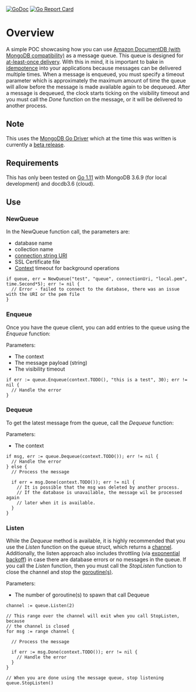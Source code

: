 
[![GoDoc](https://godoc.org/github.com/rnzsgh/documentdb-queue?status.svg)](https://godoc.org/github.com/rnzsgh/documentdb-queue) [![Go Report Card](https://goreportcard.com/badge/github.com/rnzsgh/documentdb-queue)](https://goreportcard.com/report/github.com/rnzsgh/documentdb-queue)

# Overview

A simple POC showcasing how you can use [Amazon DocumentDB (with MongoDB compatibility)](https://aws.amazon.com/documentdb/) as a message queue. This queue is designed for [at-least-once delivery](http://www.cloudcomputingpatterns.org/at_least_once_delivery/). With this in mind, it is important to bake in [idempotence](https://en.wikipedia.org/wiki/Idempotence) into your applications because messages can be delivered multiple times. When a message is enqueued, you must specify a timeout parameter which is approximately the maximum amount of time the queue will allow before the message is made available again to be dequeued. After a message is dequeued, the clock starts ticking on the visibility timeout and you must call the *Done* function on the message, or it will be delivered to another process.

## Note

This uses the [MongoDB Go Driver](https://github.com/mongodb/mongo-go-driver) which at the time this was written is currently
a [beta release](https://github.com/mongodb/mongo-go-driver/releases/tag/v0.3.0).

## Requirements

This has only been tested on [Go 1.11](https://golang.org/doc/go1.11) with MongoDB 3.6.9 (for local development) and docdb3.6 (cloud).

## Use

### NewQueue

In the NewQueue function call, the parameters are:
* database name
* collection name
* [connection string URI](https://docs.mongodb.com/manual/reference/connection-string/)
* SSL Certificate file
* [Context](https://golang.org/pkg/context/) timeout for background operations

```golang
if queue, err = NewQueue("test", "queue", connectionUri, "local.pem", time.Second*5); err != nil {
  // Error - failed to connect to the database, there was an issue with the URI or the pem file
}
```

### Enqueue

Once you have the queue client, you can add entries to the queue using the *Enqueue* function:

Parameters:
* The context
* The message payload (string)
* The visibility timeout

```golang
if err := queue.Enqueue(context.TODO(), "this is a test", 30); err != nil {
  // Handle the error
}
```

### Dequeue

To get the latest message from the queue, call the *Dequeue* function:

Parameters:
* The context

```golang
if msg, err := queue.Dequeue(context.TODO()); err != nil {
  // Handle the error
} else {
  // Process the message

  if err = msg.Done(context.TODO()); err != nil {
    // It is possible that the msg was deleted by another process.
    // If the database is unavailable, the message wil be processed again
    // later when it is available.
  }
}
```

### Listen

While the *Dequeue* method is available, it is highly recommended that you use the *Listen* function
on the queue struct, which returns a [channel](https://gobyexample.com/channels). Additionally,
the listen approach also includes throttling (via [exponential backoff](https://en.wikipedia.org/wiki/Exponential_backoff))
in case there are database errors or no messages in the queue. If you call the *Listen* function, then 
you must call the *StopListen* function to close the channel and stop the [goroutine(s)](https://gobyexample.com/goroutines).

Parameters:
* The number of goroutine(s) to spawn that call Dequeue

```golang
channel := queue.Listen(2)

// This range over the channel will exit when you call StopListen, because
// the channel is closed
for msg := range channel {

  // Process the message

  if err := msg.Done(context.TODO()); err != nil {
    // Handle the error
  }
}

// When you are done using the message queue, stop listening
queue.StopListen()

```

